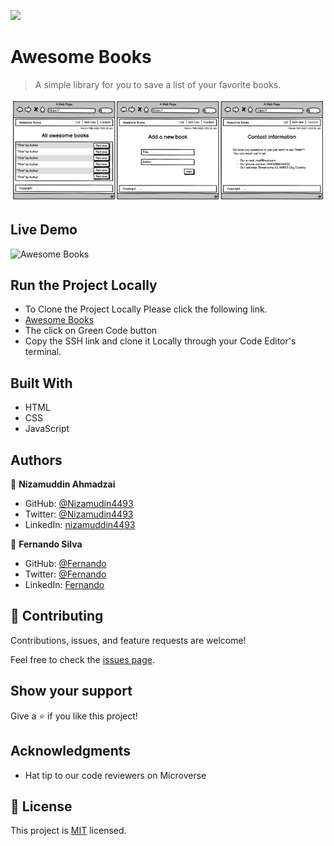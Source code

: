 ![](https://img.shields.io/badge/Microverse-blueviolet)

# Awesome Books

> A simple library for you to save a list of your favorite books.

![screenshot](images/project-image.jpg)

## Live Demo
![Awesome Books](https://nizamuddin4493.github.io/Awesome-Books/)

## Run the Project Locally
- To Clone the Project Locally Please click the following link.
- [Awesome Books](https://github.com/Nizamuddin4493/Awesome-Books)
- The click on Green Code button
- Copy the SSH link and clone it Locally through your Code Editor's terminal.

## Built With

- HTML
- CSS
- JavaScript

## Authors

👤 **Nizamuddin Ahmadzai**

- GitHub: [@Nizamudin4493](https://github.com/Nizamuddin4493)
- Twitter: [@Nizamudin4493](https://twitter.com/Nizamuddin4493)
- LinkedIn: [nizamuddin4493](https://linkedin.com/in/nizamuddin4493)

👤 **Fernando Silva**

- GitHub: [@Fernando](https://github.com/fernando-silvabr66)
- Twitter: [@Fernando](https://twitter.com)
- LinkedIn: [Fernando](https://linkedin.com)


## 🤝 Contributing

Contributions, issues, and feature requests are welcome!

Feel free to check the [issues page](https://github.com/Nizamuddin4493/Awesome-Books/issues).

## Show your support

Give a ⭐️ if you like this project!

## Acknowledgments

- Hat tip to our code reviewers on Microverse

## 📝 License

This project is [MIT](./MIT.md) licensed.
